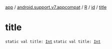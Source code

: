 [app](../../../index.md) / [android.support.v7.appcompat](../../index.md) / [R](../index.md) / [id](index.md) / [title](.)

# title

`static val title: `[`Int`](https://kotlinlang.org/api/latest/jvm/stdlib/kotlin/-int/index.html)
`static val title: `[`Int`](https://kotlinlang.org/api/latest/jvm/stdlib/kotlin/-int/index.html)